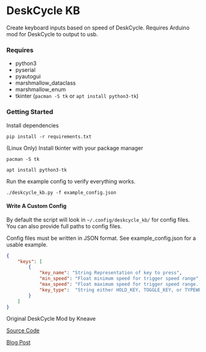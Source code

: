 # DeskCycle KB
Create keyboard inputs based on speed of DeskCycle. Requires Arduino mod for DeskCycle to output to usb.

### Requires
- python3
- pyserial
- pyautogui
- marshmallow_dataclass
- marshmallow_enum
- tkinter (`pacman -S tk` or `apt install python3-tk`)

### Getting Started
Install dependencies

`pip install -r requirements.txt`

(Linux Only) Install tkinter with your package manager

`pacman -S tk`

`apt install python3-tk`

Run the example config to verify everything works.

`./deskcycle_kb.py -f example_config.json`

#### Write A Custom Config
By default the script will look in `~/.config/deskcycle_kb/` for config files. 
You can also provide full paths to config files.

Config files must be written in JSON format. See example_config.json for a usable example.
```json
{
    "keys": [
        {
            "key_name": "String Representation of key to press",
            "min_speed": "Float minimum speed for trigger speed range",
            "max_speed": "Float maximum speed for trigger speed range. Default infinity",
            "key_type":  "String either HOLD_KEY, TOGGLE_KEY, or TYPEWRITE_KEY. Default HOLD_KEY"
        }
    ]
}
```

Original DeskCycle Mod by Kneave 

[Source Code](https://github.com/kneave/dcspeedo) 

[Blog Post](https://neave.engineering/2015/04/03/arduino-speedometer-for-the-deskcycle/)
